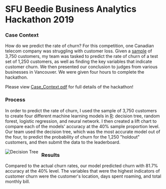 # SFU Beedie Business Analytics Hackathon 2019 <br /> 
### Case Context
How do we predict the rate of churn? For this competition, one Canadian telecom company was struggling with customer loss. Given a [sample](https://github.com/jeanetteandrews/hackathon2019/tree/master/Datasets) of 3,750 customers, my team was tasked to predict the rate of churn of a test set of 1,250 customers, as well as finding the key variables that indicate customer churn. We then presented our conclusion to judges from various businesses in Vancouver. We were given four hours to complete the hackathon. <br />

Please view [Case_Context.pdf](https://github.com/jeanetteandrews/hackathon2019/blob/master/Case_Context.pdf) for full details of the hackathon!

### Process
In order to predict the rate of churn, I used the sample of 3,750 customers to create four different machine learning models in [R](https://github.com/jeanetteandrews/hackathon2019/blob/master/R_Hackathon2019.Rmd): decision tree, random forest, logistic regression, and neural network. I then created a lift chart to compare each of the models' accuracy at the 40% sample proportion level. Our team used the decision tree, which was the most accurate model out of the four, to predict the probability of churn for the 1,250 "holdout" customers, and then submit the data to the leaderboard. 

<img src="https://github.com/jeanetteandrews/hackathon2019/tree/master/Graphs/decisionTree.png"
     alt="Decision Tree"
     style="float: left; margin-right: 10px;" />

### Results
Compared to the actual churn rates, our model predicted churn with 81.7% accuracy at the 40% level. The variables that were the highest indicators of customer churn were the customer's location, days spent roaming, and total monthly bill.
